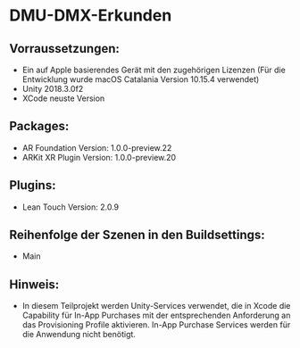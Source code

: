 # DMU-DMX-Erkunden

## Vorraussetzungen:
- Ein auf Apple basierendes Gerät mit den zugehörigen Lizenzen (Für die Entwicklung wurde macOS Catalania Version 10.15.4 verwendet)
- Unity 2018.3.0f2
- XCode neuste Version

## Packages:
- AR Foundation Version: 1.0.0-preview.22
- ARKit XR Plugin Version: 1.0.0-preview.20

## Plugins:
- Lean Touch Version: 2.0.9

## Reihenfolge der Szenen in den Buildsettings:
- Main

## Hinweis:
- In diesem Teilprojekt werden Unity-Services verwendet, die in Xcode die Capability für In-App Purchases mit der entsprechenden Anforderung an das Provisioning Profile aktivieren. In-App Purchase Services werden für die Anwendung nicht benötigt.


